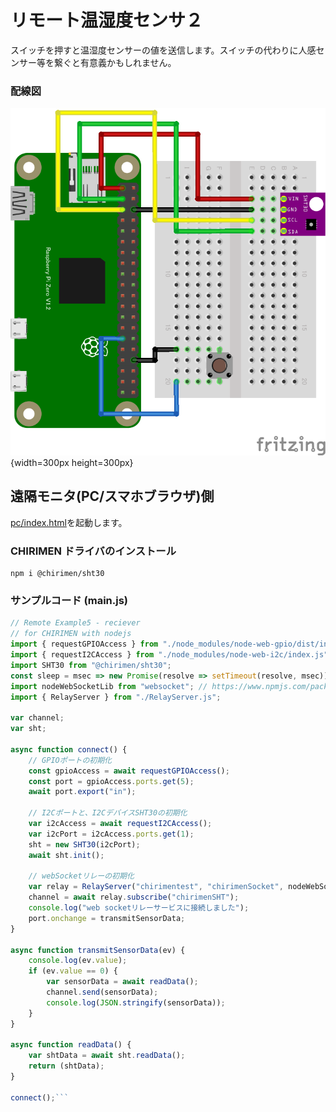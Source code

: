 # リモート温湿度センサ２
スイッチを押すと温湿度センサーの値を送信します。スイッチの代わりに人感センサー等を繋ぐと有意義かもしれません。

### 配線図

![配線図](schematic.png "schematic"){width=300px height=300px}

## 遠隔モニタ(PC/スマホブラウザ)側

[pc/index.html](https://codesandbox.io/s/github/chirimen-oh/chirimen.org/tree/master/pizero/src/esm-examples/remote_sht30_gpioin/pc?module=pc.js)を起動します。

### CHIRIMEN ドライバのインストール

```shell
npm i @chirimen/sht30
```

### サンプルコード (main.js)

```javascript
// Remote Example5 - reciever
// for CHIRIMEN with nodejs
import { requestGPIOAccess } from "./node_modules/node-web-gpio/dist/index.js";
import { requestI2CAccess } from "./node_modules/node-web-i2c/index.js";
import SHT30 from "@chirimen/sht30";
const sleep = msec => new Promise(resolve => setTimeout(resolve, msec));
import nodeWebSocketLib from "websocket"; // https://www.npmjs.com/package/websocket
import { RelayServer } from "./RelayServer.js";

var channel;
var sht;

async function connect() {
    // GPIOポートの初期化
    const gpioAccess = await requestGPIOAccess();
    const port = gpioAccess.ports.get(5);
    await port.export("in");

    // I2Cポートと、I2CデバイスSHT30の初期化
    var i2cAccess = await requestI2CAccess();
    var i2cPort = i2cAccess.ports.get(1);
    sht = new SHT30(i2cPort);
    await sht.init();

    // webSocketリレーの初期化
    var relay = RelayServer("chirimentest", "chirimenSocket", nodeWebSocketLib, "https://chirimen.org");
    channel = await relay.subscribe("chirimenSHT");
    console.log("web socketリレーサービスに接続しました");
    port.onchange = transmitSensorData;
}

async function transmitSensorData(ev) {
    console.log(ev.value);
    if (ev.value == 0) {
        var sensorData = await readData();
        channel.send(sensorData);
        console.log(JSON.stringify(sensorData));
    }
}

async function readData() {
    var shtData = await sht.readData();
    return (shtData);
}

connect();```
